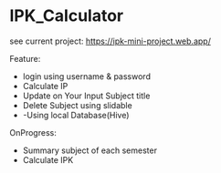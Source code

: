 

# IPK_Calculator

see current project:
https://ipk-mini-project.web.app/


Feature:
- login using username & password
- Calculate IP
- Update on Your Input Subject title
- Delete Subject using slidable
- -Using local Database(Hive)

OnProgress:
- Summary  subject  of each semester
- Calculate IPK

